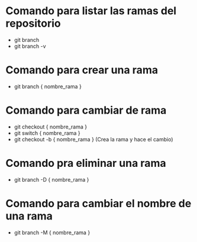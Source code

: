 # Comando para listar las ramas del repositorio

- git branch 
- git branch -v

# Comando para crear una rama

- git branch { nombre_rama }

# Comando para cambiar de rama

- git checkout { nombre_rama }
- git switch { nombre_rama }
- git checkout -b { nombre_rama } (Crea la rama y hace el cambio)

# Comando pra eliminar una rama

- git branch -D { nombre_rama }

# Comando para cambiar el nombre de una rama

- git branch -M { nombre_rama }

